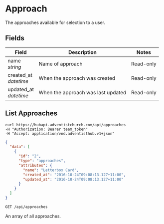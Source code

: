 # Approach

The approaches available for selection to a user.

## Fields

Field | Description | Notes
----- | ----------- | -----
name<br> *string* | Name of approach | Read-only
created_at<br> *datetime* | When the approach was created | Read-only
updated_at<br> *datetime* | When the approach was last updated | Read-only

## List Approaches
```shell
curl https://hubapi.adventistchurch.com/api/approaches
-H "Authorization: Bearer team_token"
-H "Accept: application/vnd.adventisthub.v1+json"
```
```json
{
  "data": [
    {
      "id": "2",
      "type": "approaches",
      "attributes": {
        "name": "Letterbox Card",
        "created_at": "2016-10-24T09:08:13.127+11:00",
        "updated_at": "2016-10-24T09:08:13.127+11:00"
      }
    }
  ]
}
```

`GET /api/approaches`

An array of all approaches.